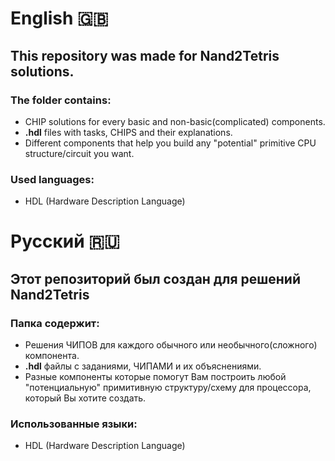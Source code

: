 # English 🇬🇧
## This repository was made for Nand2Tetris solutions.
### The folder contains:
- CHIP solutions for every basic and non-basic(complicated) components.
- **.hdl** files with tasks, CHIPS and their explanations.
- Different components that help you build any "potential" primitive CPU structure/circuit you want.
### Used languages:
- HDL (Hardware Description Language)

# Русский 🇷🇺
## Этот репозиторий был создан для решений Nand2Tetris
### Папка содержит:
- Решения ЧИПОВ для каждого обычного или необычного(сложного) компонента.
- **.hdl** файлы с заданиями, ЧИПАМИ и их объяснениями.
- Разные компоненты которые помогут Вам построить любой "потенциальную" примитивную структуру/схему для процессора, который Вы хотите создать.
### Использованные языки:
- HDL (Hardware Description Language)

